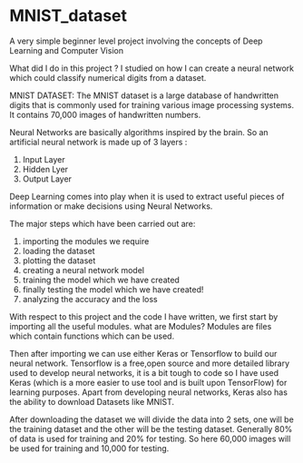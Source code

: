 # MNIST_dataset
A very simple beginner level project involving the concepts of Deep Learning and Computer Vision

What did I do in this project ?
I studied on how I can create a neural network which could classify numerical digits from a dataset. 

MNIST DATASET: The MNIST dataset is a large database of handwritten digits that is commonly used for training various image processing systems. It contains 70,000 images of handwritten numbers. 

Neural Networks are basically algorithms inspired by the brain. So an artificial neural network is made up of 3 layers :
1. Input Layer 
2. Hidden Lyer 
3. Output Layer 

Deep Learning comes into play when it is used to extract useful pieces of information or make decisions using Neural Networks. 

The major steps which have been carried out are: 
1. importing the modules we require
2. loading the dataset 
3. plotting the dataset 
4. creating a neural network model 
5. training the model which we have created 
6. finally testing the model which we have created! 
7. analyzing the accuracy and the loss 

With respect to this project and the code I have written, we first start by importing all the useful modules.
what are Modules?
Modules are files which contain functions which can be used. 

Then after importing we can use either Keras or Tensorflow to build our neural network. 
Tensorflow is a free,open source and more detailed library used to develop neural networks, it is a bit tough to code so I have used Keras (which is a more easier to use tool and is built upon TensorFlow) for learning purposes. Apart from developing neural networks, Keras also has the ability to download Datasets like MNIST. 

After downloading the dataset we will divide the data into 2 sets, one will be the training dataset and the other will be the testing dataset. Generally 80% of data is used for training and 20% for testing. 
So here 60,000 images will be used for training and 10,000 for testing.


